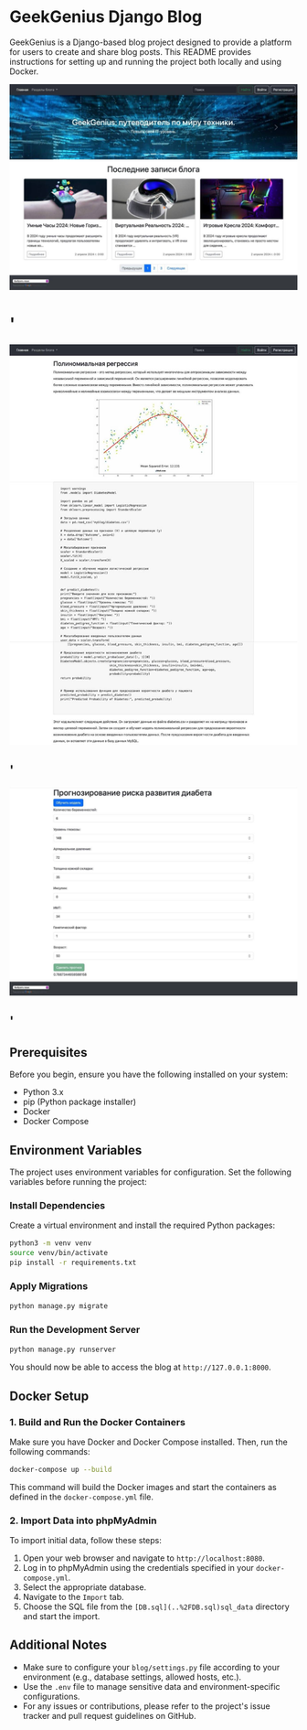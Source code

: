 # GeekGenius Django Blog


GeekGenius is a Django-based blog project designed to provide a platform for users to create and share blog posts. This README provides instructions for setting up and running the project both locally and using Docker.


![img.png](README/img.png)
# '
![img_1.png](README/img_1.png)
## '
![img_2.png](README/img_2.png)
## '
## Prerequisites

Before you begin, ensure you have the following installed on your system:

- Python 3.x
- pip (Python package installer)
- Docker
- Docker Compose

## Environment Variables

The project uses environment variables for configuration. Set the following variables before running the project:

### Install Dependencies

Create a virtual environment and install the required Python packages:

```sh
python3 -m venv venv
source venv/bin/activate
pip install -r requirements.txt
```

### Apply Migrations

```sh
python manage.py migrate
```

### Run the Development Server

```sh
python manage.py runserver
```

You should now be able to access the blog at `http://127.0.0.1:8000`.

## Docker Setup

### 1. Build and Run the Docker Containers

Make sure you have Docker and Docker Compose installed. Then, run the following commands:

```sh
docker-compose up --build
```

This command will build the Docker images and start the containers as defined in the `docker-compose.yml` file.

### 2. Import Data into phpMyAdmin

To import initial data, follow these steps:

1. Open your web browser and navigate to `http://localhost:8080`.
2. Log in to phpMyAdmin using the credentials specified in your `docker-compose.yml`.
3. Select the appropriate database.
4. Navigate to the `Import` tab.
5. Choose the SQL file from the `[DB.sql](..%2FDB.sql)sql_data` directory and start the import.


## Additional Notes

- Make sure to configure your `blog/settings.py` file according to your environment (e.g., database settings, allowed hosts, etc.).
- Use the `.env` file to manage sensitive data and environment-specific configurations.
- For any issues or contributions, please refer to the project's issue tracker and pull request guidelines on GitHub.
